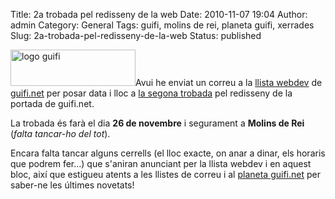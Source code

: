 Title: 2a trobada pel redisseny de la web
Date: 2010-11-07 19:04
Author: admin
Category: General
Tags: guifi, molins de rei, planeta guifi, xerrades
Slug: 2a-trobada-pel-redisseny-de-la-web
Status: published

[<img src="http://gil.badall.net/wp-content/uploads/2007/10/logo-guifi.png" title="logo guifi" class="alignright size-full wp-image-220" width="200" height="58" />](http://gil.badall.net/wp-content/uploads/2007/10/logo-guifi.png)Avui he enviat un correu a la [llista webdev](https://llistes.projectes.lafarga.cat/cgi-bin/mailman/listinfo/guifi-webdev "Llista de correu de desenvolupament de la pàgina de guifi.net") de [guifi.net](http://guifi.net "Pàgina web del projecte guifi.net") per posar data i lloc a [la segona trobada](http://guifi.net/node/34029 "Nota a l'agenda de guifi.net de la segona trobada per millorar la web") pel redisseny de la portada de guifi.net.

La trobada és farà el dia **26 de novembre** i segurament a **Molins de Rei** (*falta tancar-ho del tot*).

Encara falta tancar alguns cerrells (el lloc exacte, on anar a dinar, els horaris que podrem fer...) que s'aniran anunciant per la llista webdev i en aquest bloc, així que estigueu atents a les llistes de correu i al [planeta guifi.net](http://planet.guifi.net "Planeta guifi.net que aplega diversos blocs sobre guifi.net") per saber-ne les últimes novetats!
